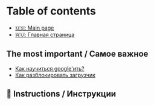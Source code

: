 # Table of contents

* [🇺🇸: Main page](README.md)
* [🇷🇺: Главная страница](ru-main.md)

## The most important / Самое важное <a href="#imp" id="imp"></a>

* [Как научиться google'ить?](imp/kak-nauchitsya-googleit.md)
* [Как разблокировать загрузчик](imp/kak-razblokirovat-zagruzchik.md)

## 📑 Instructions / Инструкции <a href="#inst" id="inst"></a>
